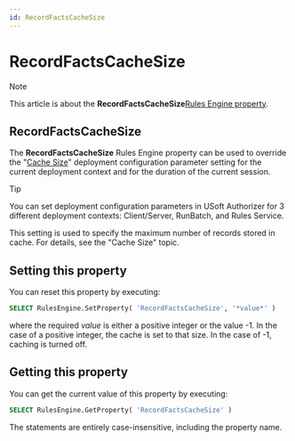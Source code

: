 ```yaml
---
id: RecordFactsCacheSize
---
```


# RecordFactsCacheSize



> [!NOTE]
> This article is about the **RecordFactsCacheSize**[Rules Engine property](/docs/Modeller_and_Rules_Engine/Rules_Engine_properties).

## **RecordFactsCacheSize**

The **RecordFactsCacheSize** Rules Engine property can be used to override the "[Cache Size](/docs/Authorisation_and_access/Deployment_configurations/Cache_Size.md)" deployment configuration parameter setting for the current deployment context and for the duration of the current session.

> [!TIP]
> You can set deployment configuration parameters in USoft Authorizer for 3 different deployment contexts: Client/Server, RunBatch, and Rules Service.

This setting is used to specify the maximum number of records stored in cache. For details, see the "Cache Size" topic.

## Setting this property

You can reset this property by executing:

```sql
SELECT RulesEngine.SetProperty( 'RecordFactsCacheSize', '*value*' )
```

where the required *value* is either a positive integer or the value -1. In the case of a positive integer, the cache is set to that size. In the case of -1, caching is turned off.

## Getting this property

You can get the current value of this property by executing:

```sql
SELECT RulesEngine.GetProperty( 'RecordFactsCacheSize' )
```

The statements are entirely case-insensitive, including the property name.